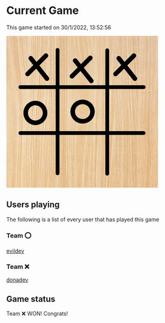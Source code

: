 # Current Game

This game started on 30/1/2022, 13:52:56

![alt text](https://github.com/donadev/TicTacToe/blob/main/games/2022-01-30T12:52:56.074Z/output.png?raw=true)

## Users playing
The following is a list of every user that has played this game
### Team ⭕️

[evildev](https://github.com/evildev)

### Team ❌

[donadev](https://github.com/donadev)


## Game status
Team ❌  WON! Congrats!
